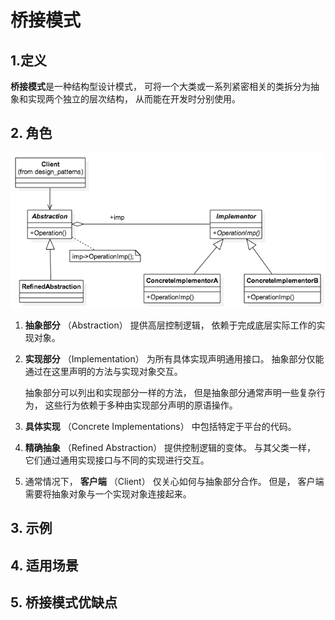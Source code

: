# 桥接模式

## 1.定义

**桥接模式**是一种结构型设计模式， 可将一个大类或一系列紧密相关的类拆分为抽象和实现两个独立的层次结构， 从而能在开发时分别使用。

## 2. 角色

![bridge](./bridge.png)

1. **抽象部分** （Abstrac­tion） 提供高层控制逻辑， 依赖于完成底层实际工作的实现对象。

2. **实现部分** （Imple­men­ta­tion） 为所有具体实现声明通用接口。 抽象部分仅能通过在这里声明的方法与实现对象交互。

   抽象部分可以列出和实现部分一样的方法， 但是抽象部分通常声明一些复杂行为， 这些行为依赖于多种由实现部分声明的原语操作。

3. **具体实现** （Con­crete Imple­men­ta­tions） 中包括特定于平台的代码。

4. **精确抽象** （Refined Abstrac­tion） 提供控制逻辑的变体。 与其父类一样， 它们通过通用实现接口与不同的实现进行交互。

5. 通常情况下， **客户端** （Client） 仅关心如何与抽象部分合作。 但是， 客户端需要将抽象对象与一个实现对象连接起来。

## 3. 示例

## 4. 适用场景

## 5.  桥接模式优缺点

